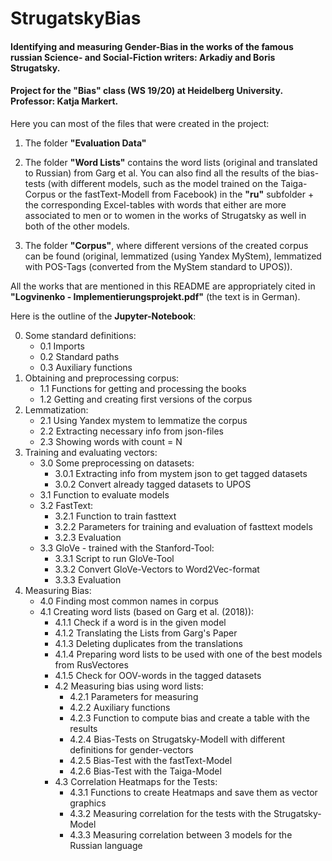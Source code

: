 # StrugatskyBias

#### Identifying and measuring Gender-Bias in the works of the famous russian Science- and Social-Fiction writers: Arkadiy and Boris Strugatsky.

#### Project for the "Bias" class (WS 19/20) at Heidelberg University. Professor: Katja Markert. 


Here you can most of the files that were created in the project:

  1) The folder **"Evaluation Data"**

  2) The folder **"Word Lists"** contains the word lists (original and translated to Russian) from Garg et al. You can also find all the results of the bias-tests (with different models, such as the model trained on the Taiga-Corpus or the fastText-Modell from Facebook) in the **"ru"** subfolder + the corresponding Excel-tables with words that either are more associated to men or to women in the works of Strugatsky as well in both of the other models.  
  3) The folder **"Corpus"**, where different versions of the created corpus can be found (original, lemmatized (using Yandex MyStem), lemmatized with POS-Tags (converted from the MyStem standard to UPOS)).

All the works that are mentioned in this README are appropriately cited in **"Logvinenko - Implementierungsprojekt.pdf"** (the text is in German).


Here is the outline of the **Jupyter-Notebook**:

0. Some standard definitions:
	- 0.1 Imports
	- 0.2 Standard paths
	- 0.3 Auxiliary functions
1. Obtaining and preprocessing corpus:
	- 1.1 Functions for getting and processing the books
	- 1.2 Getting and creating first versions of the corpus
2. Lemmatization:
	- 2.1 Using Yandex mystem to lemmatize the corpus
	- 2.2 Extracting necessary info from json-files
	- 2.3 Showing words with count = N 
3. Training and evaluating vectors:
	- 3.0 Some preprocessing on datasets:
		- 3.0.1 Extracting info from mystem json to get tagged datasets
		- 3.0.2 Convert already tagged datasets to UPOS
	- 3.1 Function to evaluate models
	- 3.2 FastText:
		- 3.2.1 Function to train fasttext
		- 3.2.2 Parameters for training and evaluation of fasttext models
		- 3.2.3 Evaluation
	- 3.3 GloVe - trained with the Stanford-Tool:
		- 3.3.1 Script to run GloVe-Tool
		- 3.3.2 Convert GloVe-Vectors to Word2Vec-format
		- 3.3.3 Evaluation 
4. Measuring Bias:
	- 4.0 Finding most common names in corpus
	- 4.1 Creating word lists (based on Garg et al. (2018)):
		- 4.1.1 Check if a word is in the given model
		- 4.1.2 Translating the Lists from Garg's Paper
		- 4.1.3 Deleting duplicates from the translations
		- 4.1.4 Preparing word lists to be used with one of the best models from RusVectores
		- 4.1.5 Check for OOV-words in the tagged datasets
		- 4.2 Measuring bias using word lists:
			- 4.2.1 Parameters for measuring
			- 4.2.2 Auxiliary functions
			- 4.2.3 Function to compute bias and create a table with the results
			- 4.2.4 Bias-Tests on Strugatsky-Modell with different definitions for gender-vectors
			- 4.2.5 Bias-Test with the fastText-Model
			- 4.2.6 Bias-Test with the Taiga-Model
		- 4.3 Correlation Heatmaps for the Tests:
			- 4.3.1 Functions to create Heatmaps and save them as vector graphics
			- 4.3.2 Measuring correlation for the tests with the Strugatsky-Model
			- 4.3.3 Measuring correlation between 3 models for the Russian language
      

